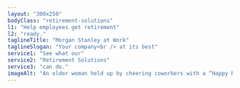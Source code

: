 ```yaml
---
layout: "300x250"
bodyClass: "retirement-solutions"
l1: "Help employees get retirement"
l2: "ready."
taglineTitle: "Morgan Stanley at Work"
taglineSlogan: "Your company<br /> at its best"
service1: "See what our"
service2: "Retirement Solutions"
service3: "can do."
imageAlt: "An older woman held up by cheering coworkers with a “Happy Retirement” banner and confetti in the background."
---
```

